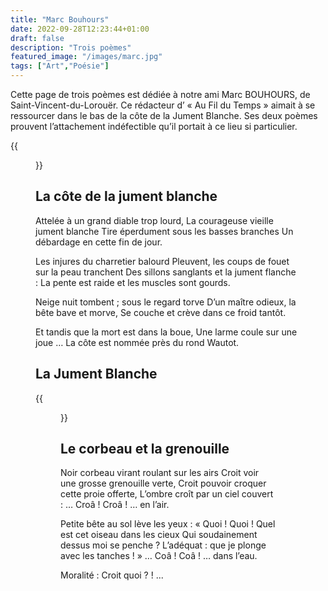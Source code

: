 ```yaml
---
title: "Marc Bouhours"
date: 2022-09-28T12:23:44+01:00
draft: false
description: "Trois poèmes"
featured_image: "/images/marc.jpg"
tags: ["Art","Poésie"]
---
```



Cette page de trois poèmes est dédiée à notre ami 
Marc BOUHOURS, de Saint-Vincent-du-Lorouër. 
Ce rédacteur d’ « Au Fil du Temps » aimait à se 
ressourcer dans le bas de la côte de la Jument Blanche. 
Ses deux poèmes prouvent l’attachement indéfectible 
qu’il portait à ce lieu si particulier.

{{<figure src="/images/articles/marc.jpg" title="Marc Bouhours">}}

  
## La côte de la jument blanche

Attelée à un grand diable trop lourd,
La courageuse vieille jument blanche
Tire éperdument sous les basses branches 
Un débardage en cette fin de jour.

Les injures du charretier balourd
Pleuvent, les coups de fouet sur la peau tranchent
Des sillons sanglants et la jument flanche :
La pente est raide et les muscles sont gourds.

Neige nuit tombent ; sous le regard torve
D’un maître odieux, la bête bave et morve,
Se couche et crève dans ce froid tantôt.

Et tandis que la mort est dans la boue,
Une larme coule sur une joue …
La côte est nommée près du rond Wautot.
  
  
## La Jument Blanche

{{<figure src="/images/articles/livre.jpg" title="La jument blanche">}} 
  
## Le corbeau et la grenouille

Noir corbeau virant roulant sur les airs
Croit voir une grosse grenouille verte,
Croit pouvoir croquer cette proie offerte,
L’ombre croît par un ciel couvert :
… Croâ ! Croâ ! … en l’air.

Petite bête au sol lève les yeux :
« Quoi ! Quoi ! Quel est cet oiseau dans les cieux
Qui soudainement dessus moi se penche ?
L’adéquat : que je plonge avec les tanches ! »
… Coâ ! Coâ ! … dans l’eau.

Moralité : Croit quoi ? ! ...

